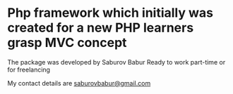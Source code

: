 # Php framework which initially was created for a new PHP learners grasp MVC concept


The package was developed by Saburov Babur
Ready to work part-time or for freelancing


My contact details are saburovbabur@gmail.com
